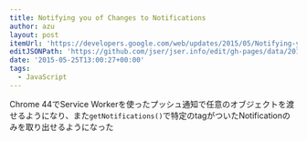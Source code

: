 ```yaml
---
title: Notifying you of Changes to Notifications
author: azu
layout: post
itemUrl: 'https://developers.google.com/web/updates/2015/05/Notifying-you-of-notificiation-changes'
editJSONPath: 'https://github.com/jser/jser.info/edit/gh-pages/data/2015/05/index.json'
date: '2015-05-25T13:00:27+00:00'
tags:
  - JavaScript
---
```

Chrome 44でService Workerを使ったプッシュ通知で任意のオブジェクトを渡せるようになり、また`getNotifications()`で特定のtagがついたNotificationのみを取り出せるようになった
